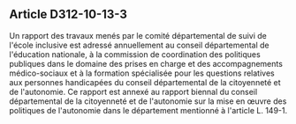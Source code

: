 ## Article D312-10-13-3

Un rapport des travaux menés par le comité départemental de suivi de l'école inclusive est adressé
annuellement au conseil départemental de l'éducation nationale, à la commission de coordination des
politiques publiques dans le domaine des prises en charge et des accompagnements médico-sociaux et à
la formation spécialisée pour les questions relatives aux personnes handicapées du conseil départemental
de la citoyenneté et de l'autonomie. Ce rapport est annexé au rapport biennal du conseil départemental de
la citoyenneté et de l'autonomie sur la mise en œuvre des politiques de l'autonomie dans le département
mentionné à l'article L. 149-1.

